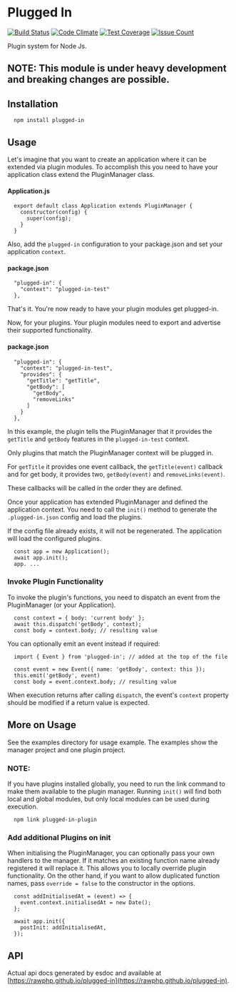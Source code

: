 # Plugged In

[![Build Status](https://travis-ci.org/rawphp/plugged-in.svg?branch=master)](https://travis-ci.org/rawphp/plugged-in)
[![Code Climate](https://codeclimate.com/github/rawphp/plugged-in/badges/gpa.svg)](https://codeclimate.com/github/rawphp/plugged-in)
[![Test Coverage](https://codeclimate.com/github/rawphp/plugged-in/badges/coverage.svg)](https://codeclimate.com/github/rawphp/plugged-in/coverage)
[![Issue Count](https://codeclimate.com/github/rawphp/plugged-in/badges/issue_count.svg)](https://codeclimate.com/github/rawphp/plugged-in)

Plugin system for Node Js.

## NOTE: This module is under heavy development and breaking changes are possible.

## Installation

      npm install plugged-in

## Usage

Let's imagine that you want to create an application where it can be extended via plugin modules. To accomplish this you need to have your application class extend
the PluginManager class.

#### Application.js

      export default class Application extends PluginManager {
        constructor(config) {
          super(config);
        }
      }

Also, add the `plugged-in` configuration to your package.json and set your application `context`.

#### package.json

      "plugged-in": {
        "context": "plugged-in-test"
      },

That's it. You're now ready to have your plugin modules get plugged-in.


Now, for your plugins. Your plugin modules need to export and advertise their supported functionality.

#### package.json

      "plugged-in": {
        "context": "plugged-in-test",
        "provides": {
          "getTitle": "getTitle",
          "getBody": [
            "getBody",
            "removeLinks"
          ]
        }
      },

In this example, the plugin tells the PluginManager that it provides the `getTitle` and `getBody` features in the `plugged-in-test` context.

Only plugins that match the PluginManager context will be plugged in.

For `getTitle` it provides one event callback, the `getTitle(event)` callback and for get body, it provides two, `getBody(event)` and `removeLinks(event)`.

These callbacks will be called in the order they are defined.

Once your application has extended PluginManager and defined the application context. You need to call the `init()` method to generate
the `.plugged-in.json` config and load the plugins.

If the config file already exists, it will not be regenerated. The application will load the configured plugins.

      const app = new Application();
      await app.init();
      app. ...

### Invoke Plugin Functionality

To invoke the plugin's functions, you need to dispatch an event from the PluginManager (or your Application).

      const context = { body: 'current body' };
      await this.dispatch('getBody', context);
      const body = context.body; // resulting value

You can optionally emit an event instead if required:

      import { Event } from 'plugged-in'; // added at the top of the file

      const event = new Event({ name: 'getBody', context: this });
      this.emit('getBody', event)
      const body = event.context.body; // resulting value

When execution returns after calling `dispatch`, the event's `context` property should be modified if a return value is expected.


## More on Usage

See the examples directory for usage example. The examples show the manager project and one plugin project.

### NOTE:

If you have plugins installed globally, you need to run the link command to make them available to the plugin manager. Running `init()`
will find both local and global modules, but only local modules can be used during execution.

      npm link plugged-in-plugin

### Add additional Plugins on init

When initialising the PluginManager, you can optionally pass your own handlers to the manager. If it matches an existing function name
already registered it will replace it. This allows you to locally override plugin functionality. On the other hand, if you want to allow
duplicated function names, pass `override = false` to the constructor in the options.

      const addInitialisedAt = (event) => {
        event.context.initialisedAt = new Date();
      };

      await app.init({
        postInit: addInitialisedAt,
      });


## API

Actual api docs generated by esdoc and available at [https://rawphp.github.io/plugged-in](https://rawphp.github.io/plugged-in).
